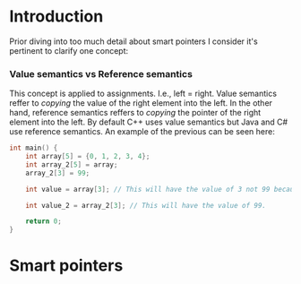 <h1> Introduction </h1>

Prior diving into too much detail about smart pointers I consider it's pertinent to clarify one concept:

<h3> Value semantics vs Reference semantics </h3>

This concept is applied to assignments. I.e., left = right.
Value semantics reffer to *copying* the value of the right element into the left. In the other hand, reference semantics reffers to *copying* the pointer of the right element into the left.
By default C++ uses value semantics but Java and C# use reference semantics.
An example of the previous can be seen here:

```C++
int main() {
	int array[5] = {0, 1, 2, 3, 4};
	int array_2[5] = array;
	array_2[3] = 99;

	int value = array[3]; // This will have the value of 3 not 99 because C++ assignments are based on Value semantics

	int value_2 = array_2[3]; // This will have the value of 99.

	return 0;
}
```


<h1> Smart pointers </h1>

